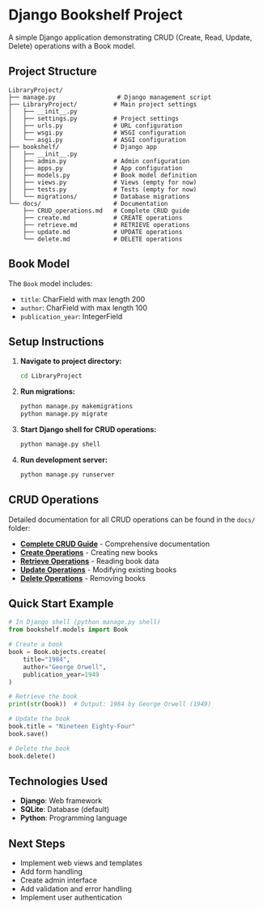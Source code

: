 # Django Bookshelf Project

A simple Django application demonstrating CRUD (Create, Read, Update, Delete) operations with a Book model.

## Project Structure

```
LibraryProject/
├── manage.py                 # Django management script
├── LibraryProject/          # Main project settings
│   ├── __init__.py
│   ├── settings.py          # Project settings
│   ├── urls.py              # URL configuration
│   ├── wsgi.py              # WSGI configuration
│   └── asgi.py              # ASGI configuration
├── bookshelf/               # Django app
│   ├── __init__.py
│   ├── admin.py             # Admin configuration
│   ├── apps.py              # App configuration
│   ├── models.py            # Book model definition
│   ├── views.py             # Views (empty for now)
│   ├── tests.py             # Tests (empty for now)
│   └── migrations/          # Database migrations
└── docs/                    # Documentation
    ├── CRUD_operations.md   # Complete CRUD guide
    ├── create.md            # CREATE operations
    ├── retrieve.md          # RETRIEVE operations
    ├── update.md            # UPDATE operations
    └── delete.md            # DELETE operations
```

## Book Model

The `Book` model includes:
- `title`: CharField with max length 200
- `author`: CharField with max length 100  
- `publication_year`: IntegerField

## Setup Instructions

1. **Navigate to project directory:**
   ```bash
   cd LibraryProject
   ```

2. **Run migrations:**
   ```bash
   python manage.py makemigrations
   python manage.py migrate
   ```

3. **Start Django shell for CRUD operations:**
   ```bash
   python manage.py shell
   ```

4. **Run development server:**
   ```bash
   python manage.py runserver
   ```

## CRUD Operations

Detailed documentation for all CRUD operations can be found in the `docs/` folder:

- **[Complete CRUD Guide](docs/CRUD_operations.md)** - Comprehensive documentation
- **[Create Operations](docs/create.md)** - Creating new books
- **[Retrieve Operations](docs/retrieve.md)** - Reading book data
- **[Update Operations](docs/update.md)** - Modifying existing books
- **[Delete Operations](docs/delete.md)** - Removing books

## Quick Start Example

```python
# In Django shell (python manage.py shell)
from bookshelf.models import Book

# Create a book
book = Book.objects.create(
    title="1984", 
    author="George Orwell", 
    publication_year=1949
)

# Retrieve the book
print(str(book))  # Output: 1984 by George Orwell (1949)

# Update the book
book.title = "Nineteen Eighty-Four"
book.save()

# Delete the book
book.delete()
```

## Technologies Used

- **Django**: Web framework
- **SQLite**: Database (default)
- **Python**: Programming language

## Next Steps

- Implement web views and templates
- Add form handling
- Create admin interface
- Add validation and error handling
- Implement user authentication
